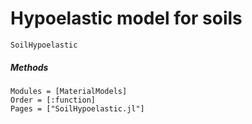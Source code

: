 # Hypoelastic model for soils

```@docs
SoilHypoelastic
```

##### Methods

```@autodocs
Modules = [MaterialModels]
Order = [:function]
Pages = ["SoilHypoelastic.jl"]
```
